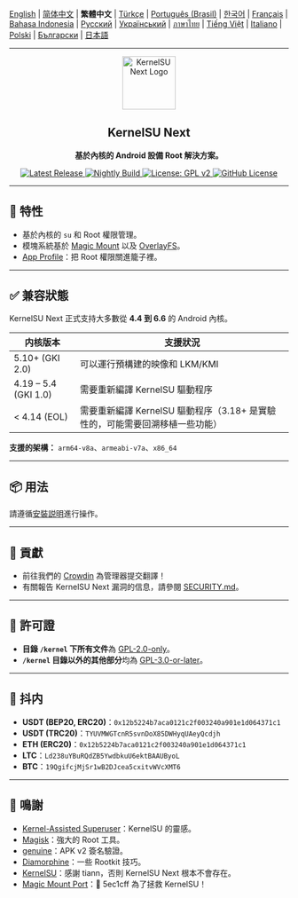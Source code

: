 [English](README.md) | [简体中文](README_CN.md) | **繁體中文** | [Türkçe](README_TR.md) | [Português (Brasil)](README_PT-BR.md) | [한국어](README_KO.md) | [Français](README_FR.md) | [Bahasa Indonesia](README_ID.md) | [Русский](README_RU.md) | [Український](README_UA.md) | [ภาษาไทย](README_TH.md) | [Tiếng Việt](README_VI.md) | [Italiano](README_IT.md) | [Polski](README_PL.md) | [Български](README_BG.md) | [日本語](README_JA.md)

---

<div align="center">
  <img src="/assets/kernelsu_next.png" width="96" alt="KernelSU Next Logo">

  <h2>KernelSU Next</h2>
  <p><strong>基於內核的 Android 設備 Root 解決方案。</strong></p>

  <p>
    <a href="https://github.com/KernelSU-Next/KernelSU-Next/releases/latest">
      <img src="https://img.shields.io/github/v/release/KernelSU-Next/KernelSU-Next?label=Release&logo=github" alt="Latest Release">
    </a>
    <a href="https://nightly.link/KernelSU-Next/KernelSU-Next/workflows/build-manager-ci/next/Manager">
      <img src="https://img.shields.io/badge/Nightly%20Release-gray?logo=hackthebox&logoColor=fff" alt="Nightly Build">
    </a>
    <a href="https://www.gnu.org/licenses/old-licenses/gpl-2.0.en.html">
      <img src="https://img.shields.io/badge/License-GPL%20v2-orange.svg?logo=gnu" alt="License: GPL v2">
    </a>
    <a href="/LICENSE">
      <img src="https://img.shields.io/github/license/KernelSU-Next/KernelSU-Next?logo=gnu" alt="GitHub License">
    </a>
  </p>
</div>

---

## 🚀 特性

- 基於內核的 `su` 和 Root 權限管理。
- 模塊系統基於 [Magic Mount](https://topjohnwu.github.io/Magisk/details.html#magic-mount) 以及 [OverlayFS](https://en.wikipedia.org/wiki/OverlayFS)。
- [App Profile](https://kernelsu.org/zh_TW/guide/app-profile.html)：把 Root 權限關進籠子裡。

---

## ✅ 兼容狀態

KernelSU Next 正式支持大多數從 **4.4 到 6.6** 的 Android 內核。

| 内核版本              | 支援狀況                                                               |
|----------------------|------------------------------------------------------------------------|
| 5.10+ (GKI 2.0)      | 可以運行預構建的映像和 LKM/KMI                                           |
| 4.19 – 5.4 (GKI 1.0) | 需要重新編譯 KernelSU 驅動程序                                           |
| < 4.14 (EOL)         | 需要重新編譯 KernelSU 驅動程序（3.18+ 是實驗性的，可能需要回溯移植一些功能） |

**支援的架構：** `arm64-v8a`、`armeabi-v7a`、`x86_64`

---

## 📦 用法

請遵循[安裝説明](https://kernelsu-next.github.io/webpage/pages/installation.html)進行操作。

---

## 🏅 貢獻

- 前往我們的 [Crowdin](https://crowdin.com/project/kernelsu-next) 為管理器提交翻譯！
- 有關報告 KernelSU Next 漏洞的信息，請參閱 [SECURITY.md](/SECURITY.md)。

---

## 📜 許可證

- **目錄 `/kernel` 下所有文件**為 [GPL-2.0-only](https://www.gnu.org/licenses/old-licenses/gpl-2.0.en.html)。
- **`/kernel` 目錄以外的其他部分**均為 [GPL-3.0-or-later](https://www.gnu.org/licenses/gpl-3.0.html)。

---

## 💸 抖内

- **USDT (BEP20, ERC20)**：`0x12b5224b7aca0121c2f003240a901e1d064371c1`
- **USDT (TRC20)**：`TYUVMWGTcnR5svnDoX85DWHyqUAeyQcdjh`
- **ETH (ERC20)**：`0x12b5224b7aca0121c2f003240a901e1d064371c1`
- **LTC**：`Ld238uYBuRQdZB5YwdbkuU6ektBAAUByoL`
- **BTC**：`19QgifcjMjSr1wB2DJcea5cxitvWVcXMT6`

---

## 🙏 鳴謝

- [Kernel-Assisted Superuser](https://git.zx2c4.com/kernel-assisted-superuser/about/)：KernelSU 的靈感。
- [Magisk](https://github.com/topjohnwu/Magisk)：強大的 Root 工具。
- [genuine](https://github.com/brevent/genuine/)：APK v2 簽名驗證。
- [Diamorphine](https://github.com/m0nad/Diamorphine)：一些 Rootkit 技巧。
- [KernelSU](https://github.com/tiann/KernelSU)：感謝 tiann，否則 KernelSU Next 根本不會存在。
- [Magic Mount Port](https://github.com/5ec1cff/KernelSU/blob/main/userspace/ksud/src/magic_mount.rs)：💜 5ec1cff 為了拯救 KernelSU！
